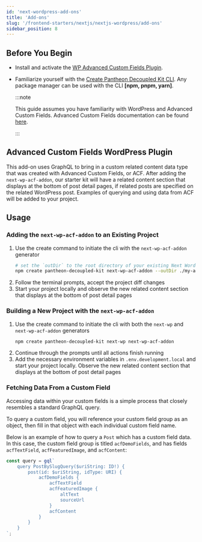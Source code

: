```yaml
---
id: 'next-wordpress-add-ons'
title: 'Add-ons'
slug: '/frontend-starters/nextjs/nextjs-wordpress/add-ons'
sidebar_position: 8
---
```


## Before You Begin

- Install and activate the
  [WP Advanced Custom Fields Plugin](https://wordpress.org/plugins/advanced-custom-fields/).

- Familiarize yourself with the
  [Create Pantheon Decoupled Kit CLI](https://www.npmjs.com/package/create-pantheon-decoupled-kit/).
  Any package manager can be used with the CLI **[npm, pnpm, yarn]**.

  :::note

  This guide assumes you have familiarity with WordPress and Advanced Custom
  Fields. Advanced Custom Fields documentation can be found
  [here](https://www.advancedcustomfields.com/resources/).

  :::

## Advanced Custom Fields WordPress Plugin

This add-on uses GraphQL to bring in a custom related content data type that was
created with Advanced Custom Fields, or ACF. After adding the
`next-wp-acf-addon`, our starter kit will have a related content section that
displays at the bottom of post detail pages, if related posts are specified on
the related WordPress post. Examples of querying and using data from ACF will be
added to your project.

## Usage

### Adding the `next-wp-acf-addon` to an Existing Project

1. Use the create command to initiate the cli with the `next-wp-acf-addon`
   generator
   ```bash
   # set the `outDir` to the root directory of your existing Next WordPress Starter
   npm create pantheon-decoupled-kit next-wp-acf-addon --outDir ./my-app-dir
   ```
1. Follow the terminal prompts, accept the project diff changes
1. Start your project locally and observe the new related content section that
   displays at the bottom of post detail pages

### Building a New Project with the `next-wp-acf-addon`

1. Use the create command to initiate the cli with both the `next-wp` and
   `next-wp-acf-addon` generators
   ```bash
   npm create pantheon-decoupled-kit next-wp next-wp-acf-addon
   ```
1. Continue through the prompts until all actions finish running
1. Add the necessary environment variables in `.env.development.local` and start
   your project locally. Observe the new related content section that displays
   at the bottom of post detail pages

### Fetching Data From a Custom Field

Accessing data within your custom fields is a simple process that closely
resembles a standard GraphQL query.

To query a custom field, you will reference your custom field group as an
object, then fill in that object with each individual custom field name.

Below is an example of how to query a `Post` which has a custom field data. In
this case, the custom field group is titled `acfDemoFields`, and has fields
`acfTextField`, `acfFeaturedImage`, and `acfContent`:

```jsx
const query = gql`
	query PostBySlugQuery($uriString: ID!) {
		post(id: $uriString, idType: URI) {
			acfDemoFields {
				acfTextField
				acfFeaturedImage {
					altText
					sourceUrl
				}
				acfContent
			}
		}
	}
`;
```
